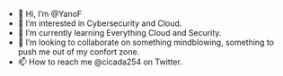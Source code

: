 - 👋 Hi, I’m @YanoF
- 👀 I’m interested in Cybersecurity and Cloud.
- 🌱 I’m currently learning Everything Cloud and Security.
- 💞️ I’m looking to collaborate on something mindblowing, something to push me out of my confort zone.
- 📫 How to reach me @cicada254 on Twitter.

<!---
YanoF/YanoF is a ✨ special ✨ repository because its `README.md` (this file) appears on your GitHub profile.
You can click the Preview link to take a look at your changes.
--->
